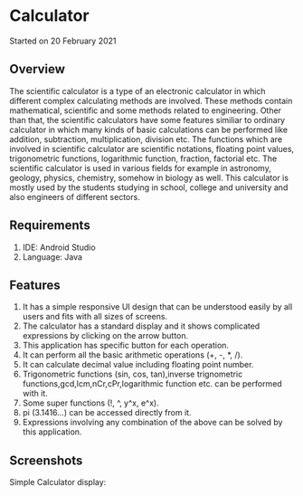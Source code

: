 # Calculator
Started on 20 February 2021

## Overview
The scientific calculator is a type of an electronic calculator in which different complex calculating methods are involved. These methods contain mathematical, scientific and some methods related to engineering. Other than that, the scientific calculators have some features similiar to ordinary calculator in which many kinds of basic calculations can be performed like addition, subtraction, multiplication, division etc. The functions which are involved in scientific calculator are scientific notations, floating point values, trigonometric functions, logarithmic function, fraction, factorial etc. The scientific calculator is used in various fields for example in astronomy, geology, physics, chemistry, somehow in biology as well. This calculator is mostly used by the students studying in school, college and university and also engineers of different sectors. 


## Requirements

1.	IDE: Android Studio
2.	Language: Java


## Features
1. It has a simple responsive UI design that can be understood easily by all users and fits with all sizes of screens. 
2. The calculator has a standard display and it shows complicated expressions by clicking on the arrow button.
3. This application has specific button for each operation.
4. It can perform all the basic arithmetic operations (+, -, *, /). 
5. It can calculate decimal value including floating point number. 
6. Trigonometric functions (sin, cos, tan),inverse trignometric functions,gcd,lcm,nCr,cPr,logarithmic function etc. can be performed with it.
7. Some super functions (!, ^, y^x, e^x).
8. pi (3.1416…) can be accessed directly from it.
9. Expressions involving any combination of the above can be solved by this application.

## Screenshots

Simple Calculator display:
